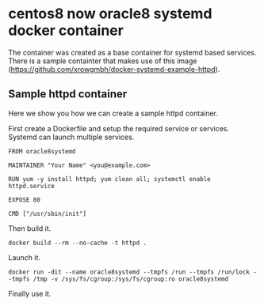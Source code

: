 #  centos8 now oracle8 systemd docker container

The container was created as a base container for systemd based services. There is a sample containter that makes use of this image (https://github.com/xrowgmbh/docker-systemd-example-httpd).

## Sample httpd container

Here we show you how we can create a sample httpd container.

First create a Dockerfile and setup the required service or services. Systemd can launch multiple services.

```
FROM oracle8systemd

MAINTAINER "Your Name" <you@example.com>

RUN yum -y install httpd; yum clean all; systemctl enable httpd.service

EXPOSE 80

CMD ["/usr/sbin/init"]
```

Then build it.

```
docker build --rm --no-cache -t httpd .
```

Launch it.

```
docker run -dit --name oracle8systemd --tmpfs /run --tmpfs /run/lock --tmpfs /tmp -v /sys/fs/cgroup:/sys/fs/cgroup:ro oracle8systemd
```

Finally use it.
